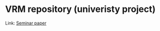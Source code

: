 # VRM repository (univeristy project)
Link: [Seminar paper](https://github.com/htha98/VRM/tree/main/paper)
